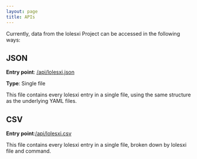 ```yaml
---
layout: page
title: APIs
---
```


Currently, data from the lolesxi Project can be accessed in the following ways:

## JSON

**Entry point**: [/api/lolesxi.json](lolesxi.json)

**Type**: Single file

This file contains every lolesxi entry in a single file, using the same structure as the underlying YAML files.

## CSV

**Entry point**:[/api/lolesxi.csv](lolesxi.csv)

This file contains every lolesxi entry in a single file, broken down by lolesxi file and command.
